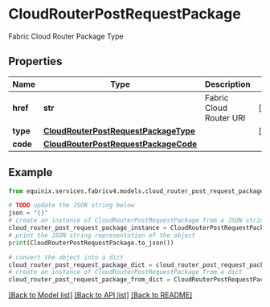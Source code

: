 # CloudRouterPostRequestPackage

Fabric Cloud Router Package Type

## Properties

Name | Type | Description | Notes
------------ | ------------- | ------------- | -------------
**href** | **str** | Fabric Cloud Router URI | [optional] 
**type** | [**CloudRouterPostRequestPackageType**](CloudRouterPostRequestPackageType.md) |  | [optional] 
**code** | [**CloudRouterPostRequestPackageCode**](CloudRouterPostRequestPackageCode.md) |  | 

## Example

```python
from equinix.services.fabricv4.models.cloud_router_post_request_package import CloudRouterPostRequestPackage

# TODO update the JSON string below
json = "{}"
# create an instance of CloudRouterPostRequestPackage from a JSON string
cloud_router_post_request_package_instance = CloudRouterPostRequestPackage.from_json(json)
# print the JSON string representation of the object
print(CloudRouterPostRequestPackage.to_json())

# convert the object into a dict
cloud_router_post_request_package_dict = cloud_router_post_request_package_instance.to_dict()
# create an instance of CloudRouterPostRequestPackage from a dict
cloud_router_post_request_package_from_dict = CloudRouterPostRequestPackage.from_dict(cloud_router_post_request_package_dict)
```
[[Back to Model list]](../README.md#documentation-for-models) [[Back to API list]](../README.md#documentation-for-api-endpoints) [[Back to README]](../README.md)


